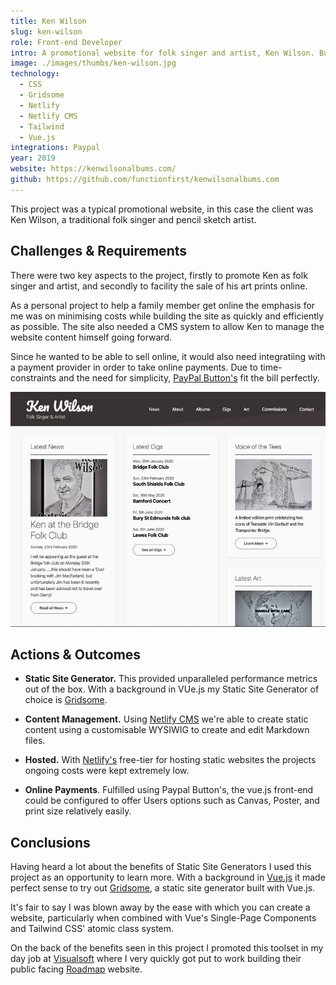 ```yaml
---
title: Ken Wilson
slug: ken-wilson
role: Front-end Developer
intro: A promotional website for folk singer and artist, Ken Wilson. Built with the Gridsome static-site generator.
image: ./images/thumbs/ken-wilson.jpg
technology:
  - CSS
  - Gridsome
  - Netlify
  - Netlify CMS
  - Tailwind
  - Vue.js
integrations: Paypal
year: 2019
website: https://kenwilsonalbums.com/
github: https://github.com/functionfirst/kenwilsonalbums.com
---
```


This project was a typical promotional website, in this case the client was Ken Wilson, a traditional folk singer and pencil sketch artist.

## Challenges & Requirements
There were two key aspects to the project, firstly to promote Ken as folk singer and artist, and secondly to facility the sale of his art prints online.

As a personal project to help a family member get online the emphasis for me was on minimising costs while building the site as quickly and efficiently as possible. The site also needed a CMS system to allow Ken to manage the website content himself going forward.

Since he wanted to be able to sell online, it would also need integratiing with a payment provider in order to take online payments. Due to time-constraints and the need for simplicity, [PayPal Button's](https://www.paypal.com/buttons/) fit the bill perfectly.

[![Screenshot of Ken Wilson's website](./images/kenwilson.jpg)](./images/kenwilson.jpg)

## Actions & Outcomes

* **Static Site Generator.** This provided unparalleled performance metrics out of the box. With a background in VUe.js my Static Site Generator of choice is [Gridsome](https://gridsome.org/).

* **Content Management.** Using [Netlify CMS](https://www.netlifycms.org/) we're able to create static content using a customisable WYSIWIG to create and edit Markdown files.

* **Hosted.** With [Netlify's](https://netlify.com/) free-tier for hosting static websites the projects ongoing costs were kept extremely low.

* **Online Payments**. Fulfilled using Paypal Button's, the vue.js front-end could be configured to offer Users options such as Canvas, Poster, and print size relatively easily.

## Conclusions
Having heard a lot about the benefits of Static Site Generators I used this project as an opportunity to learn more. With a background in [Vue.js](https://vuejs.org/) it made perfect sense to try out [Gridsome](https://gridsome.org/), a static site generator built with Vue.js.

It's fair to say I was blown away by the ease with which you can create a website, particularly when combined with Vue's Single-Page Components and Tailwind CSS' atomic class system.

On the back of the benefits seen in this project I promoted this toolset in my day job at [Visualsoft](https://www.visualsoft.co.uk/) where I very quickly got put to work building their public facing [Roadmap](/visualsoft-roadmap) website.